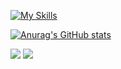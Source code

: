 [![My Skills](https://skillicons.dev/icons?i=js,html,css,nodejs,mongodb,tailwind,react)](https://skillicons.dev)

<div>
   <a href="https://github.com/CarlosZeyy">
</div>
      
![Anurag's GitHub stats](https://github-readme-stats.vercel.app/api?username=CarlosZeeyy&show_icons=true&theme=react )
    
 
 
<div> 
  <a href = "mailto:carloszeeyy@gmail.com"><img src="https://img.shields.io/badge/-Gmail-%23333?style=for-the-badge&logo=gmail&logoColor=white" target="_blank"></a>
  <a href="https://www.linkedin.com/in/carlos-moises-211205203/" target="_blank"><img src="https://img.shields.io/badge/-LinkedIn-%230077B5?style=for-the-badge&logo=linkedin&logoColor=white" target="_blank"></a>
</div>
